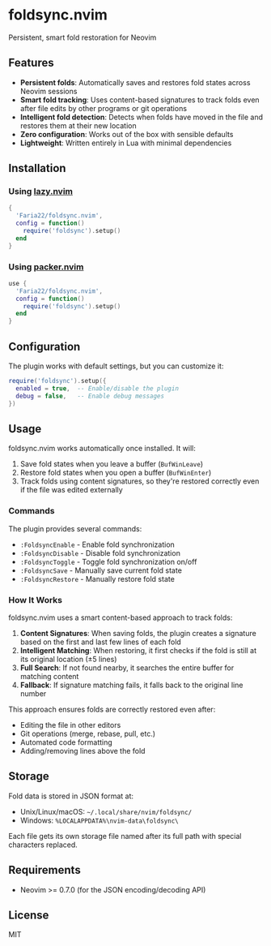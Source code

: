 # foldsync.nvim
Persistent, smart fold restoration for Neovim

## Features

- **Persistent folds**: Automatically saves and restores fold states across Neovim sessions
- **Smart fold tracking**: Uses content-based signatures to track folds even after file edits by other programs or git operations
- **Intelligent fold detection**: Detects when folds have moved in the file and restores them at their new location
- **Zero configuration**: Works out of the box with sensible defaults
- **Lightweight**: Written entirely in Lua with minimal dependencies

## Installation

### Using [lazy.nvim](https://github.com/folke/lazy.nvim)

```lua
{
  'Faria22/foldsync.nvim',
  config = function()
    require('foldsync').setup()
  end
}
```

### Using [packer.nvim](https://github.com/wbthomason/packer.nvim)

```lua
use {
  'Faria22/foldsync.nvim',
  config = function()
    require('foldsync').setup()
  end
}
```

## Configuration

The plugin works with default settings, but you can customize it:

```lua
require('foldsync').setup({
  enabled = true,  -- Enable/disable the plugin
  debug = false,   -- Enable debug messages
})
```

## Usage

foldsync.nvim works automatically once installed. It will:

1. Save fold states when you leave a buffer (`BufWinLeave`)
2. Restore fold states when you open a buffer (`BufWinEnter`)
3. Track folds using content signatures, so they're restored correctly even if the file was edited externally

### Commands

The plugin provides several commands:

- `:FoldsyncEnable` - Enable fold synchronization
- `:FoldsyncDisable` - Disable fold synchronization
- `:FoldsyncToggle` - Toggle fold synchronization on/off
- `:FoldsyncSave` - Manually save current fold state
- `:FoldsyncRestore` - Manually restore fold state

### How It Works

foldsync.nvim uses a smart content-based approach to track folds:

1. **Content Signatures**: When saving folds, the plugin creates a signature based on the first and last few lines of each fold
2. **Intelligent Matching**: When restoring, it first checks if the fold is still at its original location (±5 lines)
3. **Full Search**: If not found nearby, it searches the entire buffer for matching content
4. **Fallback**: If signature matching fails, it falls back to the original line number

This approach ensures folds are correctly restored even after:
- Editing the file in other editors
- Git operations (merge, rebase, pull, etc.)
- Automated code formatting
- Adding/removing lines above the fold

## Storage

Fold data is stored in JSON format at:
- Unix/Linux/macOS: `~/.local/share/nvim/foldsync/`
- Windows: `%LOCALAPPDATA%\nvim-data\foldsync\`

Each file gets its own storage file named after its full path with special characters replaced.

## Requirements

- Neovim >= 0.7.0 (for the JSON encoding/decoding API)

## License

MIT
